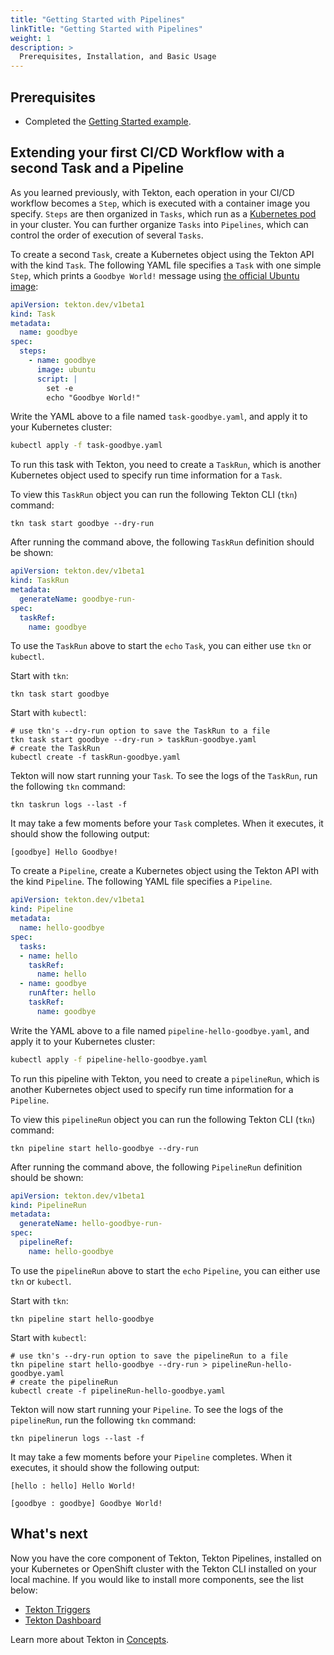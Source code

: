 ```yaml
---
title: "Getting Started with Pipelines"
linkTitle: "Getting Started with Pipelines"
weight: 1
description: >
  Prerequisites, Installation, and Basic Usage
---
```


## Prerequisites

* Completed the [Getting Started example](/docs/getting-started/).

## Extending your first CI/CD Workflow with a second Task and a Pipeline

As you learned previously, with Tekton, each operation in your CI/CD workflow becomes a `Step`,
which is executed with a container image you specify. `Steps` are then
organized in `Tasks`, which run as a [Kubernetes pod](https://kubernetes.io/docs/concepts/workloads/pods/pod-overview/)
in your cluster. You can further organize `Tasks` into `Pipelines`, which 
can control the order of execution of several `Tasks`. 

To create a second `Task`, create a Kubernetes object using the Tekton API with
the kind `Task`. The following YAML file specifies a `Task` with one simple
`Step`, which prints a `Goodbye World!` message using
[the official Ubuntu image](https://hub.docker.com/_/ubuntu/):

```yaml
apiVersion: tekton.dev/v1beta1
kind: Task
metadata:
  name: goodbye
spec:
  steps:
    - name: goodbye
      image: ubuntu
      script: |
        set -e
        echo "Goodbye World!"
```

Write the YAML above to a file named `task-goodbye.yaml`, and apply it to your Kubernetes cluster:

```bash
kubectl apply -f task-goodbye.yaml
```

To run this task with Tekton, you need to create a `TaskRun`, which is
another Kubernetes object used to specify run time information for a `Task`. 

To view this `TaskRun` object you can run the following Tekton CLI (`tkn`) command:

```shell
tkn task start goodbye --dry-run
```

After running the command above, the following `TaskRun` definition should be shown:

```yaml
apiVersion: tekton.dev/v1beta1
kind: TaskRun
metadata:
  generateName: goodbye-run-
spec:
  taskRef:
    name: goodbye
```

To use the `TaskRun` above to start the `echo` `Task`, you can either use 
`tkn` or `kubectl`.

Start with `tkn`:

```shell
tkn task start goodbye
```

Start with `kubectl`:

```shell
# use tkn's --dry-run option to save the TaskRun to a file
tkn task start goodbye --dry-run > taskRun-goodbye.yaml
# create the TaskRun
kubectl create -f taskRun-goodbye.yaml
```

Tekton will now start running your `Task`. To see the logs of the `TaskRun`, run 
the following `tkn` command:

```shell
tkn taskrun logs --last -f 
```

It may take a few moments before your `Task` completes. When it executes, it should 
show the following output:

```
[goodbye] Hello Goodbye!
```

To create a `Pipeline`, create a Kubernetes object using the Tekton API with
the kind `Pipeline`. The following YAML file specifies a `Pipeline`.

```yaml
apiVersion: tekton.dev/v1beta1
kind: Pipeline
metadata:
  name: hello-goodbye
spec:
  tasks:
  - name: hello
    taskRef:
      name: hello
  - name: goodbye
    runAfter: hello
    taskRef:
      name: goodbye
```

Write the YAML above to a file named `pipeline-hello-goodbye.yaml`, and apply it to your Kubernetes cluster:

```bash
kubectl apply -f pipeline-hello-goodbye.yaml
```

To run this pipeline with Tekton, you need to create a `pipelineRun`, which is
another Kubernetes object used to specify run time information for a `Pipeline`. 

To view this `pipelineRun` object you can run the following Tekton CLI (`tkn`) command:

```shell
tkn pipeline start hello-goodbye --dry-run
```

After running the command above, the following `PipelineRun` definition should be shown:

```yaml
apiVersion: tekton.dev/v1beta1
kind: PipelineRun
metadata:
  generateName: hello-goodbye-run-
spec:
  pipelineRef:
    name: hello-goodbye
```

To use the `pipelineRun` above to start the `echo` `Pipeline`, you can either use 
`tkn` or `kubectl`.

Start with `tkn`:

```shell
tkn pipeline start hello-goodbye
```

Start with `kubectl`:

```shell
# use tkn's --dry-run option to save the pipelineRun to a file
tkn pipeline start hello-goodbye --dry-run > pipelineRun-hello-goodbye.yaml
# create the pipelineRun
kubectl create -f pipelineRun-hello-goodbye.yaml
```

Tekton will now start running your `Pipeline`. To see the logs of the `pipelineRun`, run 
the following `tkn` command:

```shell
tkn pipelinerun logs --last -f 
```

It may take a few moments before your `Pipeline` completes. When it executes, it should 
show the following output:

```
[hello : hello] Hello World!

[goodbye : goodbye] Goodbye World!
```



## What's next

Now you have the core component of Tekton, Tekton Pipelines, installed on
your Kubernetes or OpenShift cluster with the Tekton CLI installed on your local
machine. If you would like to install more components, see the list below:

* [Tekton Triggers](/docs/triggers)
* [Tekton Dashboard](/docs/dashboard)

Learn more about Tekton in [Concepts](/docs/concepts/).

